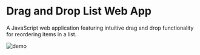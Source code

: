 # Drag and Drop List Web App

A JavaScript web application featuring intuitive drag and drop functionality for reordering items in a list.

![demo](https://github.com/minahilx/js-drag-drop-list-app/assets/71601253/41cbb2dd-fda6-473d-a697-d02a03289c91)


